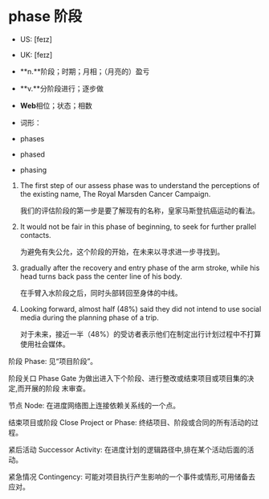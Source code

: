 # phase 阶段

- US: [feɪz] 
- UK: [feɪz] 

- **n.**阶段；时期；月相；（月亮的）盈亏
- **v.**分阶段进行；逐步做
- **Web**相位；状态；相数

- 词形：

- phases
- phased
- phasing

1. The first step of our assess phase was to understand the perceptions of the existing name, The Royal Marsden Cancer Campaign. 

   我们的评估阶段的第一步是要了解现有的名称，皇家马斯登抗癌运动的看法。 

2. It would not be fair in this phase of beginning, to seek for further prallel contacts. 

   为避免有失公允，这个阶段的开始，在未来以寻求进一步寻找到。 

3. gradually after the recovery and entry phase of the arm stroke, while his head turns back pass the center line of his body. 

   在手臂入水阶段之后，同时头部转回至身体的中线。

    

4. Looking forward, almost half (48%) said they did not intend to use social media during the planning phase of a trip. 

   对于未来，接近一半（48%）的受访者表示他们在制定出行计划过程中不打算使用社会媒体。

    

阶段 Phase: 见“项目阶段”。

阶段关口 Phase Gate 为做出进入下个阶段、进行整改或结束项目或项目集的决定,而开展的阶段
末审查。

节点 Node: 在进度网络图上连接依赖关系线的一个点。

结束项目或阶段 Close Project or Phase: 终结项目、阶段或合同的所有活动的过程。

紧后活动 Successor Activity: 在进度计划的逻辑路径中,排在某个活动后面的活动。

紧急情况 Contingency: 可能对项目执行产生影响的一个事件或情形,可用储备去应对。